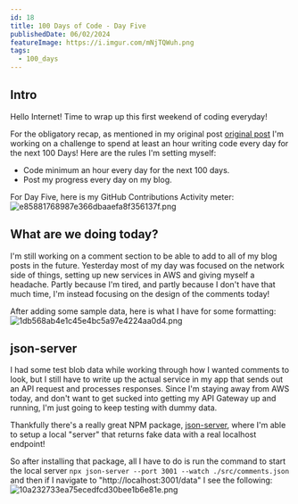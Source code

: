 ```yaml
---
id: 18
title: 100 Days of Code - Day Five
publishedDate: 06/02/2024
featureImage: https://i.imgur.com/mNjTQWuh.png
tags:
  - 100_days
---
```

## Intro
Hello Internet!
Time to wrap up this first weekend of coding everyday!

For the obligatory recap, as mentioned in my original post [original post](https://screamintothevoid.today/blog/13) I'm working on a challenge to spend at least an hour writing code every day for the next 100 Days! Here are the rules I'm setting myself:
* Code minimum an hour every day for the next 100 days.
* Post my progress every day on my blog.

For Day Five, here is my GitHub Contributions Activity meter:
![e85881768987e366dbaaefa8f356137f.png](https://i.imgur.com/CmUxdge.png)

## What are we doing today?
I'm still working on a comment section to be able to add to all of my blog posts in the future. Yesterday most of my day was focused on the network side of things, setting up new services in AWS and giving myself a headache. Partly because I'm tired, and partly because I don't have that much time, I'm instead focusing on the design of the comments today!

After adding some sample data, here is what I have for some formatting:
![1db568ab4e1c45e4bc5a97e4224aa0d4.png](https://i.imgur.com/mNjTQWu.png)

## json-server
I had some test blob data while working through how I wanted comments to look, but I still have to write up the actual service in my app that sends out an API request and processes responses. Since I'm staying away from AWS today, and don't want to get sucked into getting my API Gateway up and running, I'm just going to keep testing with dummy data.

Thankfully there's a really great NPM package, [json-server](https://www.npmjs.com/package/json-server), where I'm able to setup a local "server" that returns fake data with a real localhost endpoint!

So after installing that package, all I have to do is run the command to start the local server
`npx json-server --port 3001 --watch ./src/comments.json`
and then if I navigate to "http://localhost:3001/data" I see the following:
![10a232733ea75ecedfcd30bee1b6e81e.png](https://i.imgur.com/qxJd8JF.png)